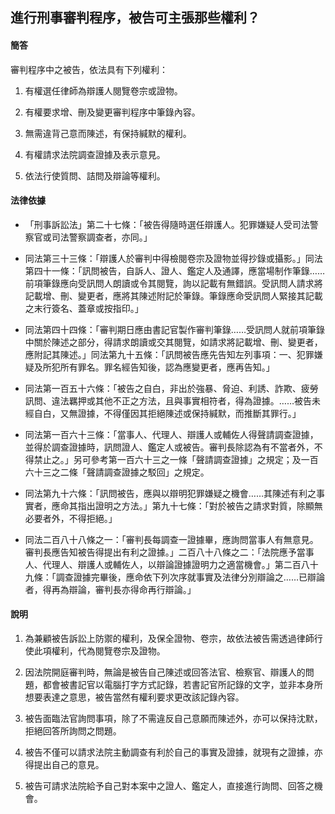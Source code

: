 ## 進行刑事審判程序，被告可主張那些權利？

#### 簡答

審判程序中之被告，依法具有下列權利：

1. 有權選任律師為辯護人閱覽卷宗或證物。

2. 有權要求增、刪及變更審判程序中筆錄內容。

3. 無需違背己意而陳述，有保持緘默的權利。

4. 有權請求法院調查證據及表示意見。

5. 依法行使質問、詰問及辯論等權利。

#### 法律依據

* 「刑事訴訟法」第二十七條：「被告得隨時選任辯護人。犯罪嫌疑人受司法警察官或司法警察調查者，亦同。」

*  同法第三十三條：「辯護人於審判中得檢閱卷宗及證物並得抄錄或攝影。」同法第四十一條：「訊問被告，自訴人、證人、鑑定人及通譯，應當場制作筆錄……前項筆錄應向受訊問人朗讀或令其閱覽，詢以記載有無錯誤。受訊問人請求將記載增、刪、變更者，應將其陳述附記於筆錄。筆錄應命受訊問人緊接其記載之末行簽名、蓋章或按指印。」

* 同法第四十四條：「審判期日應由書記官製作審判筆錄……受訊問人就前項筆錄中關於陳述之部分，得請求朗讀或交其閱覽，如請求將記載增、刪、變更者，應附記其陳述。」同法第九十五條：「訊問被告應先告知左列事項：一、犯罪嫌疑及所犯所有罪名。罪名經告知後，認為應變更者，應再告知。」

* 同法第一百五十六條：「被告之自白，非出於強暴、脅迫、利誘、詐欺、疲勞訊問、違法羈押或其他不正之方法，且與事實相符者，得為證據。……被告未經自白，又無證據，不得僅因其拒絕陳述或保持緘默，而推斷其罪行。」

* 同法第一百六十三條：「當事人、代理人、辯護人或輔佐人得聲請調查證據，並得於調查證據時，訊問證人、鑑定人或被告。審判長除認為有不當者外，不得禁止之。」另可參考第一百六十三之一條「聲請調查證據」之規定；及一百六十三之二條「聲請調查證據之駁回」之規定。

* 同法第九十六條：「訊問被告，應與以辯明犯罪嫌疑之機會……其陳述有利之事實者，應命其指出證明之方法。」第九十七條：「對於被告之請求對質，除顯無必要者外，不得拒絕。」

* 同法二百八十八條之一：「審判長每調查一證據畢，應詢問當事人有無意見。審判長應告知被告得提出有利之證據。」二百八十八條之二：「法院應予當事人、代理人、辯護人或輔佐人，以辯論證據證明力之適當機會。」第二百八十九條：「調查證據完畢後，應命依下列次序就事實及法律分別辯論之……已辯論者，得再為辯論，審判長亦得命再行辯論。」

#### 說明

1. 為兼顧被告訴訟上防禦的權利，及保全證物、卷宗，故依法被告需透過律師行使此項權利，代為閱覽卷宗及證物。

2. 因法院開庭審判時，無論是被告自己陳述或回答法官、檢察官、辯護人的問題，都會被書記官以電腦打字方式記錄，若書記官所記錄的文字，並非本身所想要表達之意思，被告當然有權利要求更改該記錄內容。

3. 被告面臨法官詢問事項，除了不需違反自己意願而陳述外，亦可以保持沈默，拒絕回答所詢問之問題。

4. 被告不僅可以請求法院主動調查有利於自己的事實及證據，就現有之證據，亦得提出自己的意見。

5. 被告可請求法院給予自己對本案中之證人、鑑定人，直接進行詢問、回答之機會。